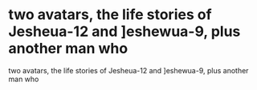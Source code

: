 # two avatars, the life stories of Jesheua-12 and ]eshewua-9, plus another man who

two avatars, the life stories of Jesheua-12 and ]eshewua-9, plus another man who